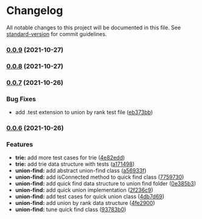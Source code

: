 # Changelog

All notable changes to this project will be documented in this file. See [standard-version](https://github.com/conventional-changelog/standard-version) for commit guidelines.

### [0.0.9](https://github.com/orkhan-huseyn/jollections/compare/v0.0.8...v0.0.9) (2021-10-27)

### [0.0.8](https://github.com/orkhan-huseyn/jollections/compare/v0.0.7...v0.0.8) (2021-10-27)

### [0.0.7](https://github.com/orkhan-huseyn/jollections/compare/v0.0.6...v0.0.7) (2021-10-26)


### Bug Fixes

* add .test extension to union by rank test file ([eb373bb](https://github.com/orkhan-huseyn/jollections/commit/eb373bb9a82faad573b4013c2e2a87543f62764c))

### [0.0.6](https://github.com/orkhan-huseyn/jollections/compare/v0.0.5...v0.0.6) (2021-10-26)


### Features

* **trie:** add more test cases for trie ([4e82edd](https://github.com/orkhan-huseyn/jollections/commit/4e82edd8faffaaf931e8262d2739c2c6290751c3))
* **trie:** add trie data structure with tests ([a171498](https://github.com/orkhan-huseyn/jollections/commit/a1714981f8ca334b4c12b07b4127a1f354af8684))
* **union-find:** add abstract union-find class ([a56933f](https://github.com/orkhan-huseyn/jollections/commit/a56933f474ddb8b0dfb93d4785e2b4a472597c06))
* **union-find:** add isConnected method to quick find class ([7759730](https://github.com/orkhan-huseyn/jollections/commit/775973039ceea68d2dc0303da5f8893d7292e70c))
* **union-find:** add quick find data structure to union find folder ([0e385b3](https://github.com/orkhan-huseyn/jollections/commit/0e385b3c658bc18999f5420205e90696d0b61b64))
* **union-find:** add quick union implementation ([2f236c9](https://github.com/orkhan-huseyn/jollections/commit/2f236c9ef58d0e1efc575374865e0990518f014a))
* **union-find:** add test cases for quick union class ([4db7d69](https://github.com/orkhan-huseyn/jollections/commit/4db7d69b86f63f6613a2aef63c93b70cec83744b))
* **union-find:** add union by rank data structure ([4fe2900](https://github.com/orkhan-huseyn/jollections/commit/4fe2900bfe51f55842c3e586f03f1bd5b4a24f75))
* **union-find:** tune quick find class ([93783b0](https://github.com/orkhan-huseyn/jollections/commit/93783b0184ecf321f2aa6939146bbfa62a908b84))
